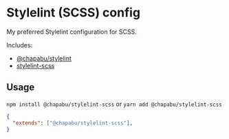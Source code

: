 # Stylelint (SCSS) config

My preferred Stylelint configuration for SCSS.

Includes:

* [@chapabu/stylelint](https://www.npmjs.com/package/@chapabu/stylelint)
* [stylelint-scss](https://www.npmjs.com/package/stylelint-scss)

## Usage

`npm install @chapabu/stylelint-scss`  or `yarn add @chapabu/stylelint-scss`

```json
{
  "extends": ["@chapabu/stylelint-scss"],
}
```
